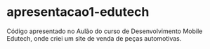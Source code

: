 # apresentacao1-edutech
Código apresentado no Aulão do curso de Desenvolvimento Mobile Edutech, onde criei um site de venda de peças automotivas.
